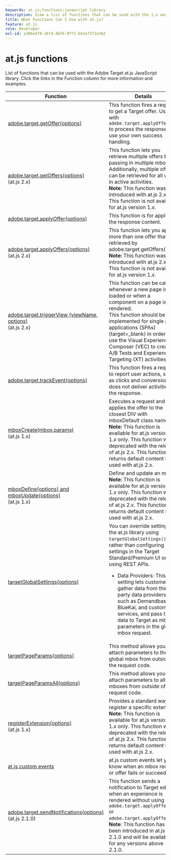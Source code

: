 ```yaml
---
keywords: at.js;functions;javascript library
description: View a list of functions that can be used with the 1.x and 2.x versions of the at.js JavaScript library in Adobe Target.
title: What Functions Can I Use with at.js?
feature: at.js
role: Developer
exl-id: a386e478-16f4-4bf6-9771-6b1e75f2e362
---
```

# at.js functions

List of functions that can be used with the Adobe Target at.js JavaScript library. Click the links in the Function column for more information and examples.

|Function|Details|
| --- | --- | 
|[adobe.target.getOffer(options)](https://developer.adobe.com/target/implement/client-side/atjs/atjs-functions/adobe-target-getoffer/)|This function fires a request to get a Target offer. Use with `adobe.target.applyOffer()` to process the response or use your own success handling.|
|[adobe.target.getOffers(options)](https://developer.adobe.com/target/implement/client-side/atjs/atjs-functions/adobe-target-getoffers-atjs-2/)<br>(at.js 2.x)|This function lets you retrieve multiple offers by passing in multiple mboxes. Additionally, multiple offers can be retrieved for all views in active activities.<br>**Note:** This function was introduced with at.js 2.x. This function is not available for at.js version 1.*x*.|
|[adobe.target.applyOffer(options)](https://developer.adobe.com/target/implement/client-side/atjs/atjs-functions/adobe-target-applyoffer/)|This function is for applying the response content.|
|[adobe.target.applyOffers(options)](https://developer.adobe.com/target/implement/client-side/atjs/atjs-functions/adobe-target-applyoffers-atjs-2/)<br>(at.js 2.x)|This function lets you apply more than one offer that was retrieved by adobe.target.getOffers().<br>**Note:** This function was introduced with at.js 2.x. This function is not available for at.js version 1.*x*.|
|[adobe.target.triggerView (viewName, options)](https://developer.adobe.com/target/implement/client-side/atjs/atjs-functions/adobe-target-triggerview-atjs-2/)<br>(at.js 2.x)|This function can be called whenever a new page is loaded or when a component on a page is re-rendered.<br> This function should be implemented for single page applications (SPAs){target=_blank} in order to use the Visual Experience Composer (VEC) to create A/B Tests and Experience Targeting (XT) activities.|
|[adobe.target.trackEvent(options)](https://developer.adobe.com/target/implement/client-side/atjs/atjs-functions/adobe-target-trackevent/)|This function fires a request to report user actions, such as clicks and conversions. It does not deliver activities in the response.|
|[mboxCreate(mbox,params)](https://developer.adobe.com/target/implement/client-side/atjs/atjs-functions/mboxcreate-atjs/)<br>(at.js 1.x)|Executes a request and applies the offer to the closest DIV with mboxDefault class name.<br>**Note:** This function is available for at.js versions 1.*x* only. This function was deprecated with the release of at.js 2.x. This function returns default content if used with at.js 2.x.|
|[mboxDefine(options) and mboxUpdate(options)](https://developer.adobe.com/target/implement/client-side/atjs/atjs-functions/mboxdefine-mboxupdate-atjs-1x/)<br>(at.js 1.x)|Define and update an mbox.<br>**Note:** This function is available for at.js versions 1.*x* only. This function was deprecated with the release of at.js 2.x. This function returns default content if used with at.js 2.x.|
|[targetGlobalSettings(options)](https://developer.adobe.com/target/implement/client-side/atjs/atjs-functions/targetglobalsettings/)|You can override settings in the at.js library using `targetGlobalSettings()`, rather than configuring the settings in the Target Standard/Premium UI or by using REST APIs.<ul><li>Data Providers: This setting lets customers gather data from third-party data providers, such as Demandbase, BlueKai, and custom services, and pass the data to Target as mbox parameters in the global mbox request.</li></ul>|
|[targetPageParams(options)](https://developer.adobe.com/target/implement/client-side/atjs/atjs-functions/targetpageparams/)|This method allows you to attach parameters to the global mbox from outside of the request code.|
|[targetPageParamsAll(options)](https://developer.adobe.com/target/implement/client-side/atjs/atjs-functions/targetpageparamsall/)|This method allows you to attach parameters to all mboxes from outside of the request code.|
|[registerExtension(options)](https://developer.adobe.com/target/implement/client-side/atjs/atjs-functions/registerextension-atjs-1x/)<br>(at.js 1.x)|Provides a standard way to register a specific extension.<br>**Note:** This function is available for at.js versions 1.*x* only. This function was deprecated with the release of at.js 2.x. This function returns default content if used with at.js 2.x.|
|[at.js custom events](https://developer.adobe.com/target/implement/client-side/atjs/atjs-functions/atjs-custom-events/)|at.js custom events let you know when an mbox request or offer fails or succeeds.|
|[adobe.target.sendNotifications(options)](https://developer.adobe.com/target/implement/client-side/atjs/atjs-functions/adobe-target-sendnotifications-atjs-21/)<br>(at.js 2.1.0)|This function sends a notification to Target edge when an experience is rendered without using `adobe.target.applyOffer()` or `adobe.target.applyOffers()`.<br>**Note**: This function has been introduced in at.js 2.1.0 and will be available for any versions above 2.1.0.|

